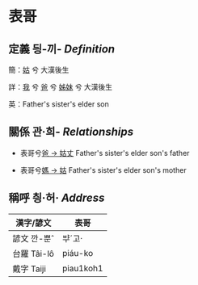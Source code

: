 # 表哥
## 定義 딍-끼- _Definition_
簡：[姑](member12.md) 兮 大漢後生

詳：[我](member1.md) 兮 [爸](member2.md) 兮 [姊妹](member12.md) 兮 大漢後生

英：Father's sister's elder son

## 關係 관·희- _Relationships_

- 表哥兮[爸 → 姑丈](member43.md) Father's sister's elder son's father

- 表哥兮[媽 → 姑](member12.md) Father's sister's elder son's mother



## 稱呼 칑·허· _Address_

漢字/諺文 | 表哥
--- | ---
諺文 깐-뿐ˆ | ᄇᆤˊ고·
台羅 Tâi-lô | piáu-ko
戴字 Taiji | piau1koh1


